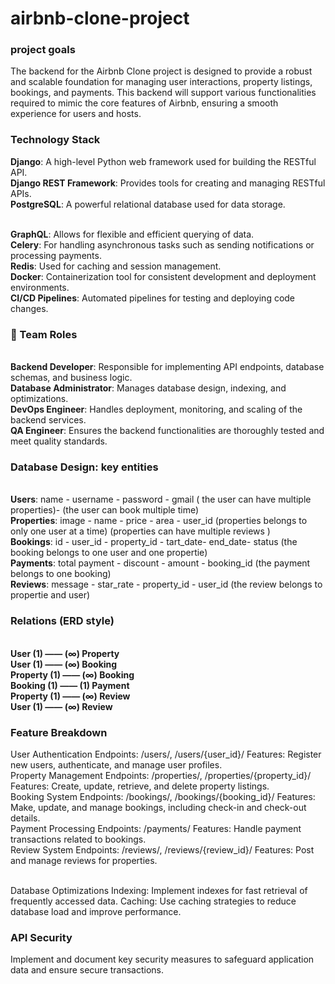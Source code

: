 # airbnb-clone-project

<h3> project goals</h3>

<p>The backend for the Airbnb Clone project is designed to provide a robust and scalable foundation for managing user interactions, property listings, bookings, and payments. This backend will support various functionalities required to mimic the core features of Airbnb, ensuring a smooth experience for users and hosts.</p>

<h3> Technology Stack</h3>

<b>Django</b>: A high-level Python web framework used for building the RESTful API.
</br><b>Django REST Framework</b>: Provides tools for creating and managing RESTful APIs.
</br><b>PostgreSQL</b>: A powerful relational database used for data storage.

</br><b>GraphQL</b>: Allows for flexible and efficient querying of data.
</br><b>Celery</b>: For handling asynchronous tasks such as sending notifications or processing payments.
</br><b>Redis</b>: Used for caching and session management.
</br><b>Docker</b>: Containerization tool for consistent development and deployment environments.</br>
<b>CI/CD Pipelines</b>: Automated pipelines for testing and deploying code changes.


<h3> 👥 Team Roles</h3>
</br><b>Backend Developer</b>: Responsible for implementing API endpoints, database schemas, and business logic.
</br><b>Database Administrator</b>: Manages database design, indexing, and optimizations.
</br><b>DevOps Engineer</b>: Handles deployment, monitoring, and scaling of the backend services.
</br><b>QA Engineer</b>: Ensures the backend functionalities are thoroughly tested and meet quality standards.

<h3>Database Design:
key entities</h3>

</br><b>Users</b>: name - username - password - gmail ( the user can have multiple properties)- (the user can book multiple time)
</br><b>Properties</b>: image - name - price - area - user_id (properties belongs to only one user at a time) (properties can have multiple reviews )
</br><b>Bookings</b>: id - user_id - property_id - tart_date- end_date- status  (the booking belongs to one user and one propertie)
</br><b>Payments</b>: total payment - discount - amount - booking_id (the payment belongs to one booking)
</br><b>Reviews</b>: message - star_rate - property_id - user_id  (the review belongs to propertie and user)

<h3>Relations (ERD style)</h3>
 </br><b>User (1) —— (∞) Property
 </br>User (1) —— (∞) Booking
 </br>Property (1) —— (∞) Booking
 </br>Booking (1) —— (1) Payment
 </br>Property (1) —— (∞) Review
 </br>User (1) —— (∞) Review </b>


<h3>Feature Breakdown</h3>
User Authentication
Endpoints: /users/, /users/{user_id}/
Features: Register new users, authenticate, and manage user profiles.</br>
Property Management
Endpoints: /properties/, /properties/{property_id}/
Features: Create, update, retrieve, and delete property listings.</br>
Booking System
Endpoints: /bookings/, /bookings/{booking_id}/
Features: Make, update, and manage bookings, including check-in and check-out details.</br>
Payment Processing
Endpoints: /payments/
Features: Handle payment transactions related to bookings.</br>
Review System
Endpoints: /reviews/, /reviews/{review_id}/
Features: Post and manage reviews for properties.</br>

</br>Database Optimizations
Indexing: Implement indexes for fast retrieval of frequently accessed data.
Caching: Use caching strategies to reduce database load and improve performance.


<h3>API Security</h3>
Implement and document key security measures to safeguard application data and ensure secure transactions.



